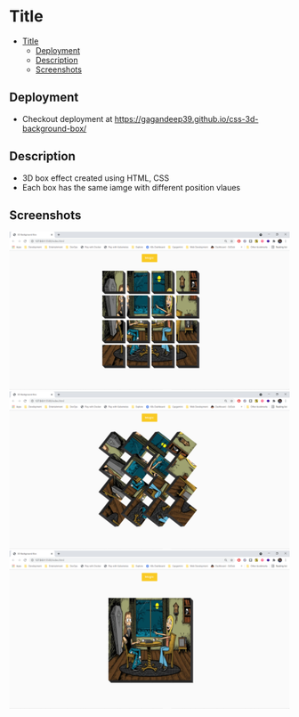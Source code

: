 # Title

- [Title](#title)
  - [Deployment](#deployment)
  - [Description](#description)
  - [Screenshots](#screenshots)

## Deployment

- Checkout deployment at <https://gagandeep39.github.io/css-3d-background-box/>

## Description

- 3D box effect created using HTML, CSS
- Each box has the same iamge with different position vlaues

## Screenshots

![Screenshot 1](./assets/screenshot_1.png)
![Screenshot 2](./assets/screenshot_2.png)
![Screenshot 3](./assets/screenshot_3.png)
